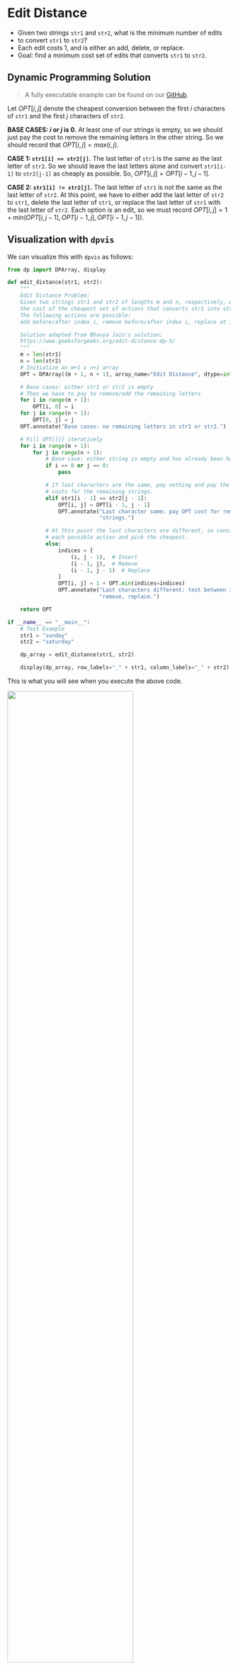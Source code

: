 # Edit Distance

- Given two strings `str1` and `str2`, what is the minimum number of edits
- to convert `str1` to `str2`?
- Each edit costs 1, and is either an add, delete, or replace.
- Goal: find a minimum cost set of edits that converts `str1` to `str2`.

## Dynamic Programming Solution

> A fully executable example can be found on our [GitHub](https://github.com/itsdawei/dpvis/tree/main/demos/edit_distance_2d.py).

Let $OPT[i, j]$ denote the cheapest conversion between the first $i$ characters of `str1`
and the first $j$ characters of `str2`.

**BASE CASES: $i$ or $j$ is $0$.** At least one of our strings is empty, 
so we should just pay the cost to remove the remaining letters in the other string. So
we should record that $OPT[i, j] = max(i, j)$.

**CASE 1: `str1[i] == str2[j]`.** The last letter of `str1` is the same as
the last letter of `str2`. So we should leave the last letters alone and convert
`str1[i-1]` to `str2[j-1]` as cheaply as possible. So, $OPT[i, j] = OPT[i-1, j-1]$.

**CASE 2: `str1[i] != str2[j]`.** The last letter of `str1` is not the same as
the last letter of `str2`. At this point, we have to either add the last letter of 
`str2` to `str1`, delete the last letter of `str1`, or replace the last letter of 
`str1` with the last letter of `str2`. Each option is an edit, so we must record
$OPT[i, j] = 1 + min(OPT[i, j - 1], OPT[i - 1, j], OPT[i - 1, j - 1])$.

## Visualization with `dpvis`

We can visualize this with `dpvis` as follows:

```python linenums="1"  hl_lines="1 17 59-61"
from dp import DPArray, display

def edit_distance(str1, str2):
    """
    Edit Distance Problem:
    Given two strings str1 and str2 of lengths m and n, respectively, what is 
    the cost of the cheapest set of actions that converts str1 into str2. 
    The following actions are possible:
    add before/after index i, remove before/after index i, replace at index i

    Solution adapted from Bhavya Jain's solution:
    https://www.geeksforgeeks.org/edit-distance-dp-5/
    """
    m = len(str1)
    n = len(str2)
    # Initialize an m+1 x n+1 array
    OPT = DPArray((m + 1, n + 1), array_name="Edit Distance", dtype=int)

    # Base cases: either str1 or str2 is empty
    # Then we have to pay to remove/add the remaining letters
    for i in range(m + 1):
        OPT[i, 0] = i
    for j in range(n + 1):
        OPT[0, j] = j
    OPT.annotate("Base cases: no remaining letters in str1 or str2.")

    # Fill OPT[][] iteratively
    for i in range(m + 1):
        for j in range(n + 1):
            # Base case: either string is empty and has already been handled.
            if i == 0 or j == 0:
                pass

            # If last characters are the same, pay nothing and pay the optimal
            # costs for the remaining strings.
            elif str1[i - 1] == str2[j - 1]:
                OPT[i, j] = OPT[i - 1, j - 1]
                OPT.annotate("Last character same: pay OPT cost for remaining "
                             "strings.")

            # At this point the last characters are different, so consider
            # each possible action and pick the cheapest.
            else:
                indices = [
                    (i, j - 1),  # Insert
                    (i - 1, j),  # Remove
                    (i - 1, j - 1)  # Replace
                ]
                OPT[i, j] = 1 + OPT.min(indices=indices)
                OPT.annotate("Last characters different: test between insert, "
                             "remove, replace.")

    return OPT

if __name__ == "__main__":
    # Test Example
    str1 = "sunday"
    str2 = "saturday"

    dp_array = edit_distance(str1, str2)

    display(dp_array, row_labels="_" + str1, column_labels="_" + str2)
```

This is what you will see when you execute the above code.

<img src="../images/edit_distance_empty.png" width="75%"/>

On the top of the page is a slider to control what timestep is being
visualized. The slider can be used to show different timesteps by clicking and
dragging or using the <span
style="color:white;background-color:black">PLAY</span> and <span
style="color:white;background-color:black">STOP</span> buttons. Below the
slider is a visualization presenting the elements of the array on the current
timestep. The zeroth timestep shows the base cases (when one of the strings is
completely empty).

Try dragging the slider to timestep 5.

<img src="../images/edit_distance_partial.png" width="75%"/>

Now the visual shows that we're comparing `"s"` from `str1` to `"satur"` from 
`str2`. Since the last letters of the partial strings are not equal in this 
iteration, we pay one and choose between removing a letter from `str1`, 
removing a letter from `str2` or replacing a the last letter of `str1` 
with `str2`. In this case, removing the last letter of `str2` is the 
cheapest option with a cost of 3, so we pay 1 to delete the last letter of 
`str2` and then we can pay 3 more to convert from there onwards (HELP ME).